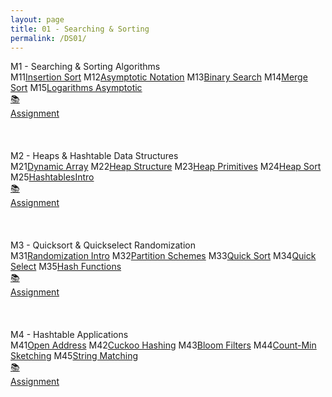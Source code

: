 ```yaml
---
layout: page
title: 01 - Searching & Sorting
permalink: /DS01/
---
```


<div class="block" style="grid-template-columns: 1fr 1fr;">
  <div class="btn text"><div class="btn name">M1 - Searching & Sorting Algorithms</div>
    <div class="row" style="grid-template-columns: 2fr 1fr;">
      <div class="row" style="grid-template-columns: 1fr 5fr;">
        <a class="btn box2">M11</a><a href="/01-MSDS/DS01/M11/" class="btn box1">Insertion Sort</a>
        <a class="btn box2">M12</a><a href="/01-MSDS/DS01/M12/" class="btn box1">Asymptotic Notation</a>
        <a class="btn box2">M13</a><a href="/01-MSDS/DS01/M13/" class="btn box1">Binary Search</a>
        <a class="btn box2">M14</a><a href="/01-MSDS/DS01/M14/" class="btn box1">Merge Sort</a>
        <a class="btn box2">M15</a><a href="/01-MSDS/DS01/M15/" class="btn box1">Logarithms Asymptotic</a>
        <a class="btn empty">&nbsp;</a><a class="btn empty"></a>
      </div>
      <div class="row" style="grid-template-columns: 1fr;">
        <a href="//" class="btn box2">📚<br>Assignment</a>
        <a class="btn empty">&nbsp;<br>&nbsp;</a>
        <a class="btn empty">&nbsp;<br>&nbsp;</a>
        <a class="btn empty">&nbsp;<br>&nbsp;</a>
      </div>
    </div>
  </div>
  <div class="btn text"><div class="btn name">M2 - Heaps & Hashtable Data Structures</div>
    <div class="row" style="grid-template-columns: 2fr 1fr;">
      <div class="row" style="grid-template-columns: 1fr 5fr;">
        <a class="btn box2">M21</a><a href="/01-MSDS/DS01/M21/" class="btn box1">Dynamic Array</a>
        <a class="btn box2">M22</a><a href="/01-MSDS/DS01/M22/" class="btn box1">Heap Structure</a>
        <a class="btn box2">M23</a><a href="/01-MSDS/DS01/M23/" class="btn box1">Heap Primitives</a>
        <a class="btn box2">M24</a><a href="/01-MSDS/DS01/M24/" class="btn box1">Heap Sort</a>
        <a class="btn box2">M25</a><a href="/01-MSDS/DS01/M25/" class="btn box1">HashtablesIntro</a>
        <a class="btn empty">&nbsp;</a><a class="btn empty"></a>
      </div>
      <div class="row" style="grid-template-columns: 1fr;">
        <a href="//" class="btn box2">📚<br>Assignment</a>
        <a class="btn empty">&nbsp;<br>&nbsp;</a>
        <a class="btn empty">&nbsp;<br>&nbsp;</a>
        <a class="btn empty">&nbsp;<br>&nbsp;</a>
      </div>
    </div>
  </div>
</div>

<div class="block" style="grid-template-columns: 1fr 1fr;">
  <div class="btn text"><div class="btn name">M3 - Quicksort & Quickselect Randomization</div>
    <div class="row" style="grid-template-columns: 2fr 1fr;">
      <div class="row" style="grid-template-columns: 1fr 5fr;">
        <a class="btn box2">M31</a><a href="/01-MSDS/DS01/M31/" class="btn box1">Randomization Intro</a>
        <a class="btn box2">M32</a><a href="/01-MSDS/DS01/M32/" class="btn box1">Partition Schemes</a>
        <a class="btn box2">M33</a><a href="/01-MSDS/DS01/M33/" class="btn box1">Quick Sort</a>
        <a class="btn box2">M34</a><a href="/01-MSDS/DS01/M34/" class="btn box1">Quick Select</a>
        <a class="btn box2">M35</a><a href="/01-MSDS/DS01/M35/" class="btn box1">Hash Functions</a>
        <a class="btn empty">&nbsp;</a><a class="btn empty"></a>
      </div>
      <div class="row" style="grid-template-columns: 1fr;">
        <a href="//" class="btn box2">📚<br>Assignment</a>
        <a class="btn empty">&nbsp;<br>&nbsp;</a>
        <a class="btn empty">&nbsp;<br>&nbsp;</a>
        <a class="btn empty">&nbsp;<br>&nbsp;</a>
      </div>
    </div>
  </div>
  <div class="btn text"><div class="btn name">M4 - Hashtable Applications</div>
    <div class="row" style="grid-template-columns: 2fr 1fr;">
      <div class="row" style="grid-template-columns: 1fr 5fr;">
        <a class="btn box2">M41</a><a href="/01-MSDS/DS01/M41/" class="btn box1">Open Address</a>
        <a class="btn box2">M42</a><a href="/01-MSDS/DS01/M42/" class="btn box1">Cuckoo Hashing</a>
        <a class="btn box2">M43</a><a href="/01-MSDS/DS01/M43/" class="btn box1">Bloom Filters</a>
        <a class="btn box2">M44</a><a href="/01-MSDS/DS01/M44/" class="btn box1">Count-Min Sketching</a>
        <a class="btn box2">M45</a><a href="/01-MSDS/DS01/M45/" class="btn box1">String Matching</a>
        <a class="btn empty">&nbsp;</a><a class="btn empty"></a>
      </div>
      <div class="row" style="grid-template-columns: 1fr;">
        <a href="//" class="btn box2">📚<br>Assignment</a>
        <a class="btn empty">&nbsp;<br>&nbsp;</a>
        <a class="btn empty">&nbsp;<br>&nbsp;</a>
        <a class="btn empty">&nbsp;<br>&nbsp;</a>
      </div>
    </div>
  </div>
</div>
